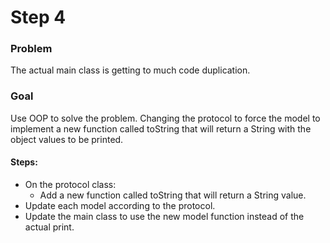 # Step 4

### Problem
The actual main class is getting to much code duplication.
### Goal
Use OOP to solve the problem. Changing the protocol to force the model to implement a new function called toString that will return a String with the object values to be printed.

#### Steps:
- On the protocol class:
  - Add a new function called toString that will return a String value.
- Update each model according to the protocol.
- Update the main class to use the new model function instead of the actual print.
